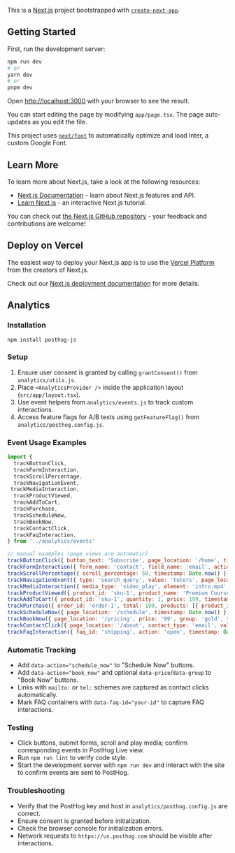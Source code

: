 This is a [Next.js](https://nextjs.org/) project bootstrapped with [`create-next-app`](https://github.com/vercel/next.js/tree/canary/packages/create-next-app).

## Getting Started

First, run the development server:

```bash
npm run dev
# or
yarn dev
# or
pnpm dev
```

Open [http://localhost:3000](http://localhost:3000) with your browser to see the result.

You can start editing the page by modifying `app/page.tsx`. The page auto-updates as you edit the file.

This project uses [`next/font`](https://nextjs.org/docs/basic-features/font-optimization) to automatically optimize and load Inter, a custom Google Font.

## Learn More

To learn more about Next.js, take a look at the following resources:

- [Next.js Documentation](https://nextjs.org/docs) - learn about Next.js features and API.
- [Learn Next.js](https://nextjs.org/learn) - an interactive Next.js tutorial.

You can check out [the Next.js GitHub repository](https://github.com/vercel/next.js/) - your feedback and contributions are welcome!

## Deploy on Vercel

The easiest way to deploy your Next.js app is to use the [Vercel Platform](https://vercel.com/new?utm_medium=default-template&filter=next.js&utm_source=create-next-app&utm_campaign=create-next-app-readme) from the creators of Next.js.

Check out our [Next.js deployment documentation](https://nextjs.org/docs/deployment) for more details.

## Analytics

### Installation

```
npm install posthog-js
```

### Setup

1. Ensure user consent is granted by calling `grantConsent()` from `analytics/utils.js`.
2. Place `<AnalyticsProvider />` inside the application layout (`src/app/layout.tsx`).
3. Use event helpers from `analytics/events.js` to track custom interactions.
4. Access feature flags for A/B tests using `getFeatureFlag()` from `analytics/posthog.config.js`.

### Event Usage Examples

```javascript
import {
  trackButtonClick,
  trackFormInteraction,
  trackScrollPercentage,
  trackNavigationEvent,
 trackMediaInteraction,
  trackProductViewed,
  trackAddToCart,
  trackPurchase,
  trackScheduleNow,
  trackBookNow,
  trackContactClick,
  trackFaqInteraction,
} from '../analytics/events'

// manual examples (page views are automatic)
trackButtonClick({ button_text: 'Subscribe', page_location: '/home', timestamp: Date.now() })
trackFormInteraction({ form_name: 'contact', field_name: 'email', action_type: 'input', timestamp: Date.now() })
trackScrollPercentage({ scroll_percentage: 50, timestamp: Date.now() })
trackNavigationEvent({ type: 'search_query', value: 'tutors', page_location: '/search', timestamp: Date.now() })
trackMediaInteraction({ media_type: 'video_play', element: 'intro.mp4', timestamp: Date.now() })
trackProductViewed({ product_id: 'sku-1', product_name: 'Premium Course', price: 199, timestamp: Date.now() })
trackAddToCart({ product_id: 'sku-1', quantity: 1, price: 199, timestamp: Date.now() })
trackPurchase({ order_id: 'order-1', total: 199, products: [{ product_id: 'sku-1', quantity: 1, price: 199 }], timestamp: Date.now() })
trackScheduleNow({ page_location: '/schedule', timestamp: Date.now() })
trackBookNow({ page_location: '/pricing', price: '99', group: 'gold', timestamp: Date.now() })
trackContactClick({ page_location: '/about', contact_type: 'email', value: 'mailto:info@example.com', timestamp: Date.now() })
trackFaqInteraction({ faq_id: 'shipping', action: 'open', timestamp: Date.now() })
```

### Automatic Tracking

- Add `data-action="schedule_now"` to "Schedule Now" buttons.
- Add `data-action="book_now"` and optional `data-price`/`data-group` to "Book Now" buttons.
- Links with `mailto:` or `tel:` schemes are captured as contact clicks automatically.
- Mark FAQ containers with `data-faq-id="your-id"` to capture FAQ interactions.

### Testing

- Click buttons, submit forms, scroll and play media; confirm corresponding events in PostHog Live view.
- Run `npm run lint` to verify code style.
- Start the development server with `npm run dev` and interact with the site to confirm events are sent to PostHog.

### Troubleshooting

- Verify that the PostHog key and host in `analytics/posthog.config.js` are correct.
- Ensure consent is granted before initialization.
- Check the browser console for initialization errors.
- Network requests to `https://us.posthog.com` should be visible after interactions.
